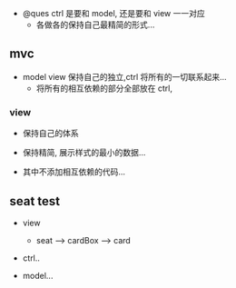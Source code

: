- @ques ctrl 是要和 model, 还是要和 view 一一对应
  - 各做各的保持自己最精简的形式...

## mvc

- model view 保持自己的独立,ctrl 将所有的一切联系起来...
  - 将所有的相互依赖的部分全部放在 ctrl,

### view

- 保持自己的体系

- 保持精简, 展示样式的最小的数据...

- 其中不添加相互依赖的代码...

## seat test

- view

  - seat --> cardBox --> card

- ctrl..

- model...
